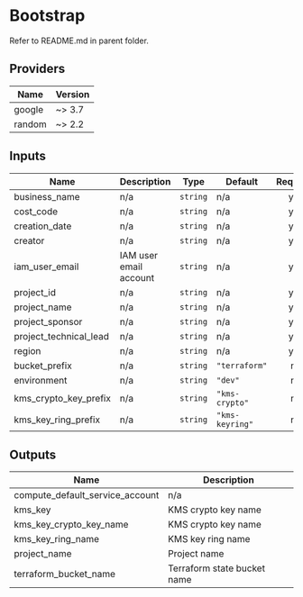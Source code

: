 # Bootstrap  
Refer to README.md in parent folder.

## Providers

| Name | Version |
|------|---------|
| google | ~> 3.7 |
| random | ~> 2.2 |

## Inputs

| Name | Description | Type | Default | Required |
|------|-------------|------|---------|:-----:|
| business\_name | n/a | `string` | n/a | yes |
| cost\_code | n/a | `string` | n/a | yes |
| creation\_date | n/a | `string` | n/a | yes |
| creator | n/a | `string` | n/a | yes |
| iam\_user\_email | IAM user email account | `string` | n/a | yes |
| project\_id | n/a | `string` | n/a | yes |
| project\_name | n/a | `string` | n/a | yes |
| project\_sponsor | n/a | `string` | n/a | yes |
| project\_technical\_lead | n/a | `string` | n/a | yes |
| region | n/a | `string` | n/a | yes |
| bucket\_prefix | n/a | `string` | `"terraform"` | no |
| environment | n/a | `string` | `"dev"` | no |
| kms\_crypto\_key\_prefix | n/a | `string` | `"kms-crypto"` | no |
| kms\_key\_ring\_prefix | n/a | `string` | `"kms-keyring"` | no |

## Outputs

| Name | Description |
|------|-------------|
| compute\_default\_service\_account | n/a |
| kms\_key | KMS crypto key name |
| kms\_key\_crypto\_key\_name | KMS crypto key name |
| kms\_key\_ring\_name | KMS key ring name |
| project\_name | Project name |
| terraform\_bucket\_name | Terraform state bucket name |


